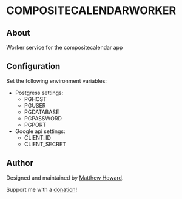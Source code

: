 # COMPOSITECALENDARWORKER

## About

Worker service for the compositecalendar app

## Configuration

Set the following environment variables:

* Postgress settings:
  * PGHOST
  * PGUSER
  * PGDATABASE
  * PGPASSWORD
  * PGPORT
* Google api settings:
  * CLIENT_ID
  * CLIENT_SECRET

## Author

Designed and maintained by [Matthew Howard](https://www.linkedin.com/in/matthew-howard-4013ba87/).

Support me with a [donation](https://www.paypal.me/hattmo)!
